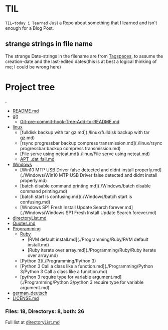 # TIL

`TIL=today i learned`
Just a Repo about something that I learned and isn't enough for a Blog Post.

## strange strings in file name
The strange Date-strings in the filename are from [Tagspaces](https://tagspaces.org), to assume the creation-date and the last-edited dates(this is at best a logical thinking of me; I could be wrong here)


# Project tree

.
 * [README.md](./README.md)
 * [git](./git)
   * [Git-pre-commit-hook-Tree-Add-to-README.md](./git/Git-pre-commit-hook-Tree-Add-to-README.md)
 * [linux](./linux)
   * [fulldisk backup with tar gz.md](./linux/fulldisk backup with tar gz.md)
   * [rsync progressbar backup compress transmission.md](./linux/rsync progressbar backup compress transmission.md)
   * [File serve using netcat.md](./linux/File serve using netcat.md)
   * [APT_.dat_fail.md](./linux/APT_.dat_fail.md)
 * [Windows](./Windows)
   * [Win10 MTP USB Driver false detected and didnt install properly.md](./Windows/Win10 MTP USB Driver false detected and didnt install properly.md)
   * [batch disable command printing.md](./Windows/batch disable command printing.md)
   * [batch start is confusing.md](./Windows/batch start is confusing.md)
   * [Windows SP1 Fresh Install Update Search forever.md](./Windows/Windows SP1 Fresh Install Update Search forever.md)
 * [directoryList.md](./directoryList.md)
 * [Quotes.md](./Quotes.md)
 * [Programming](./Programming)
   * [Ruby](./Programming/Ruby)
     * [RVM default install.md](./Programming/Ruby/RVM default install.md)
     * [Ruby iterate over array.md](./Programming/Ruby/Ruby iterate over array.md)
   * [Python 3](./Programming/Python 3)
   * [Python 3 Call a class like a function.md](./Programming/Python 3/Python 3 Call a class like a function.md)
   * [python 3 require type for variable argument.md](./Programming/Python 3/python 3 require type for variable argument.md)
 * [german_deutsch](./german_deutsch)
 * [LICENSE.md](./LICENSE.md)


### Files: 18, Directorys: 8, both: 26


 Full list at [directoryList.md](./directoryList.md)